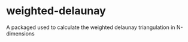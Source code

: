 # weighted-delaunay
A packaged used to calculate the weighted delaunay triangulation in N-dimensions
